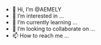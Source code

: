 - 👋 Hi, I’m @AEMELY
- 👀 I’m interested in ...
- 🌱 I’m currently learning ...
- 💞️ I’m looking to collaborate on ...
- 📫 How to reach me ...

<!---
AEMELY/AEMELY is a ✨ special ✨ repository because its `README.md` (this file) appears on your GitHub profile.
You can click the Preview link to take a look at your changes.
--->
